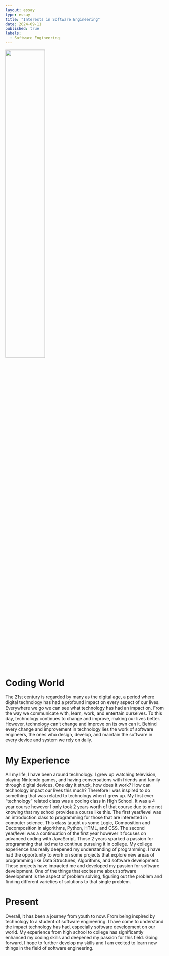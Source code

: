 ```yaml
---
layout: essay
type: essay
title: "Interests in Software Engineering"
date: 2024-09-11
published: true
labels:
  - Software Engineering
---
```

<img width = "50%" height = "50%" src ="https://static.vecteezy.com/system/resources/previews/004/909/777/non_2x/coding-logo-design-template-vector.jpg">
<p> 
<h1> Coding World </h1>
The 21st century is regarded by many as the digital age, a period where digital technology has had a profound impact on every aspect of our lives. Everywhere we go we can see what technology has had an impact on. From the way we communicate with, learn, work, and entertain ourselves. To this day, technology continues to change and improve, making our lives better. However, technology can’t change and improve on its own can it. Behind every change and improvement in technology lies the work of software engineers, the ones who design, develop, and maintain the software in every device and system we rely on daily. 
<h1>My Experience</h1>
  All my life, I have been around technology. I grew up watching television, playing Nintendo games, and having conversations with friends and family through digital devices. One day it struck, how does it work? How can technology impact our lives this much? Therefore I was inspired to do something that was related to technology when I grew up. 
  My first ever “technology” related class was a coding class in High School. It was a 4 year course however I only took 2 years worth of that course due to me not knowing that my school provides a course like this. The first year/level was an introduction class to programming for those that are interested in computer science. This class taught us some Logic, Composition and Decomposition in algorithms, Python, HTML, and CSS. The second year/level was a continuation of the first year however it focuses on advanced coding with JavaScript. Those 2 years sparked a passion for programming that led me to continue pursuing it in college.
  My college experience has really deepened my understanding of programming. I have had the opportunity to work on some projects that explore new areas of programming like Data Structures, Algorithms, and software development. These projects have impacted me and developed my passion for software development. One of the things that excites me about software development is the aspect of problem solving, figuring out the problem and finding different varieties of solutions to that single problem. 
<h1>Present</h1>
  Overall, it has been a journey from youth to now. From being inspired by technology to a student of software engineering. I have come to understand the impact technology has had, especially software development on our world. My experience from high school to college has significantly enhanced my coding skills and deepened my passion for this field. Going forward, I hope to further develop my skills and I am excited to learn new things in the field of software engineering. 
</p>
